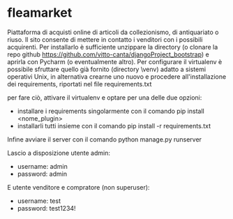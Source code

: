 # fleamarket

Piattaforma di acquisti online di articoli da collezionismo, di antiquariato o riuso. Il sito consente di mettere in
contatto i venditori con i possibili acquirenti. Per installarlo è sufficiente unzippare la directory (o clonare la repo
github https://github.com/vitto-canta/djangoProject_bootstrap) e aprirla con Pycharm (o eventualmente altro).
Per configurare il virtualenv è possibile sfruttare quello già fornito (directory \venv) adatto a sistemi operativi Unix,
in alternativa crearne uno nuovo e procedere all'installazione dei requirements, riportati nel file requirements.txt

per fare ciò, attivare il virtualenv e optare per una delle due opzioni:
- installare i requirements singolarmente con il comando pip install <nome_plugin>
- installarli tutti insieme con il comando pip install -r requirements.txt

Infine avviare il server con il comando python manage.py runserver

Lascio a disposizione utente admin:

- username: admin
- password: admin

E utente venditore e compratore (non superuser):

- username: test
- password: test1234!
